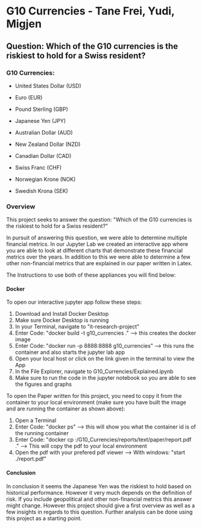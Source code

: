 # G10 Currencies - Tane Frei, Yudi, Migjen

## Question: Which of the G10 currencies is the riskiest to hold for a Swiss resident?

### G10 Currencies:

- United States Dollar (USD)

- Euro (EUR)

- Pound Sterling (GBP)

- Japanese Yen (JPY)

- Australian Dollar (AUD)

- New Zealand Dollar (NZD)

- Canadian Dollar (CAD)

- Swiss Franc (CHF)

- Norwegian Krone (NOK)

- Swedish Krona (SEK)

### Overview

This project seeks to answer the question: "Which of the G10 currencies is the riskiest to hold for a Swiss resident?"

In pursuit of answering this question, we were able to determine multiple financial metrics. In our Jupyter Lab we created an interactive app where you are able to look at different charts that demonstrate these financial metrics over the years. In addition to this we were able to determine a few other non-financial metrics that are explained in our paper written in Latex.

The Instructions to use both of these appliances you will find below:

#### Docker

To open our interactive jupyter app follow these steps:

1. Download and Install Docker Desktop
2. Make sure Docker Desktop is running
3. In your Terminal, navigate to "it-research-project"
4. Enter Code: "docker build -t g10_currencies ." --> this creates the docker image
5. Enter Code: "docker run -p 8888:8888 g10_currencies" --> this runs the container and also starts the jupyter lab app
6. Open your local host or click on the link given in the terminal to view the App
7. In the File Explorer, navigate to G10_Currencies/Explained.ipynb
8. Make sure to run the code in the jupyter notebook so you are able to see the figures and graphs

To open the Paper written for this project, you need to copy it from the container to your local environment (make sure you have built the image and are running the container as shown above):

1. Open a Terminal
2. Enter Code: "docker ps" --> this will show you what the container id is of the running container
3. Enter Code: "docker cp <container id>:/G10_Currencies/reports/text/paper/report.pdf ."
   --> This will copy the pdf to your local environment
4. Open the pdf with your prefered pdf viewer
   --> With windows: "start ./report.pdf"

#### Conclusion

In conclusion it seems the Japanese Yen was the riskiest to hold based on historical performance. However it very much depends on the definition of risk. If you include geopolitical and other non-financial metrics this answer might change. However this project should give a first overview as well as a few insights in regards to this question. Further analysis can be done using this project as a starting point.
